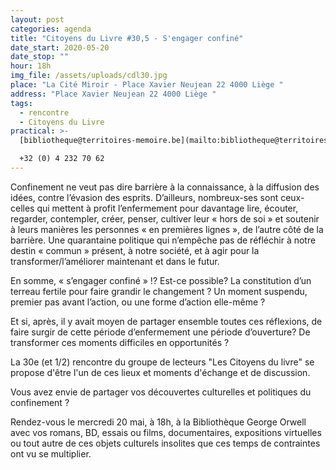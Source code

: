 ```yaml
---
layout: post
categories: agenda
title: "Citoyens du Livre #30,5 - S'engager confiné"
date_start: 2020-05-20
date_stop: ""
hour: 18h
img_file: /assets/uploads/cdl30.jpg
place: "La Cité Miroir - Place Xavier Neujean 22 4000 Liège "
address: "Place Xavier Neujean 22 4000 Liège "
tags:
  - rencontre
  - Citoyens du Livre
practical: >-
  [bibliotheque@territoires-memoire.be](mailto:bibliotheque@territoires-memoire.be)\

  +32 (0) 4 232 70 62
---
```

Confinement ne veut pas dire barrière à la connaissance, à la diffusion des idées, contre l’évasion des esprits. D’ailleurs, nombreux-ses sont ceux-celles qui mettent à profit l’enfermement pour davantage lire, écouter, regarder, contempler, créer, penser, cultiver leur « hors de soi » et soutenir à leurs manières les personnes « en premières lignes », de l’autre côté de la barrière. Une quarantaine politique qui n’empêche pas de réfléchir à notre destin « commun » présent, à notre société, et à agir pour la transformer/l’améliorer maintenant et dans le futur.

En somme, « s’engager confiné » !? Est-ce possible? La constitution d’un terreau fertile pour faire grandir le changement ? Un moment suspendu, premier pas avant l’action, ou une forme d’action elle-même ?

Et si, après, il y avait moyen de partager ensemble toutes ces réflexions, de faire surgir de cette période d’enfermement une période d’ouverture? De transformer ces moments difficiles en opportunités ?

La 30e (et 1/2) rencontre du groupe de lecteurs "Les Citoyens du livre" se propose d'être l'un de ces lieux et moments d'échange et de discussion.

Vous avez envie de partager vos découvertes culturelles et politiques du confinement ? 

Rendez-vous le mercredi 20 mai, à 18h, à la Bibliothèque George Orwell avec vos romans, BD, essais ou films, documentaires, expositions virtuelles ou tout autre de ces objets culturels insolites que ces temps de contraintes ont vu se multiplier.
